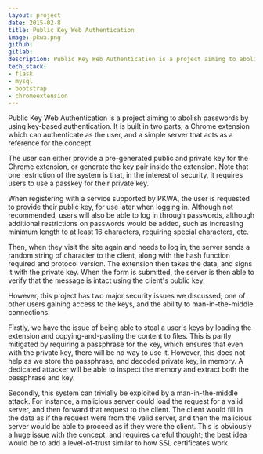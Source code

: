 ```yaml
---
layout: project
date: 2015-02-8
title: Public Key Web Authentication
image: pkwa.png
github:
gitlab:
description: Public Key Web Authentication is a project aiming to abolish passwords by using key-based authentication.
tech_stack:
- flask
- mysql
- bootstrap
- chromeextension
---
```

Public Key Web Authentication is a project aiming to abolish passwords by using key-based authentication. It is built in two parts; a Chrome extension which can authenticate as the user, and a simple server that acts as a reference for the concept.

The user can either provide a pre-generated public and private key for the Chrome extension, or generate the key pair inside the extension. Note that one restriction of the system is that, in the interest of security, it requires users to use a passkey for their private key.

When registering with a service supported by PKWA, the user is requested to provide their public key, for use later when logging in. Although not recommended, users will also be able to log in through passwords, although additional restrictions on passwords would be added, such as increasing minimum length to at least 16 characters, requiring special characters, etc.

Then, when they visit the site again and needs to log in, the server sends a random string of character to the client, along with the hash function required and protocol version. The extension then takes the data, and signs it with the private key. When the form is submitted, the server is then able to verify that the message is intact using the client's public key.

However, this project has two major security issues we discussed; one of other users gaining access to the keys, and the ability to man-in-the-middle connections.

Firstly, we have the issue of being able to steal a user's keys by loading the extension and copying-and-pasting the content to files. This is partly mitigated by requiring a passphrase for the key, which ensures that even with the private key, there will be no way to use it. However, this does not help as we store the passphrase, and decoded private key, in memory. A dedicated attacker will be able to inspect the memory and extract both the passphrase and key.

Secondly, this system can trivially be exploited by a man-in-the-middle attack. For instance, a malicious server could load the request for a valid server, and then forward that request to the client. The client would fill in the data as if the request were from the valid server, and then the malicious server would be able to proceed as if they were the client. This is obviously a huge issue with the concept, and requires careful thought; the best idea would be to add a level-of-trust similar to how SSL certificates work.
